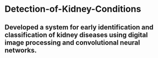 # Detection-of-Kidney-Conditions

## Developed a system for early identification and classification of kidney diseases using digital image processing and convolutional neural networks.
